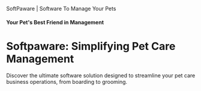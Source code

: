 SoftPaware | Software To Manage Your Pets

































 



#### Your Pet's Best Friend in Management

Softpaware: Simplifying Pet Care Management
===========================================

Discover the ultimate software solution designed to streamline your pet care business operations, from boarding to grooming.